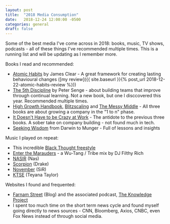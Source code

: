 ```yaml
---
layout: post
title:  "2018 Media Consumption"
date:   2018-12-24 12:00:00 -0500
categories: general
draft: false
---
```


Some of the best media I've come across in 2018: books, music, TV shows, podcasts - all of these things I've recommended multiple times. This is a running list and will be updating as I remember more.

Books I read and recommended:
- [Atomic Habits](www.atomichabits.com) by James Clear - A great framework for creating lasting behavioural changes ([my review]({{ site.baseurl }}{% post_url 2018-12-22-atomic-habits-review %}))
- [The 5th Discipline](https://amzn.to/2RdSCno) by Peter Senge - about building teams that improve through continual learning. Not a new book, but one I disccovered this year. Recommended multiple times.
- [High Growth Handbook](https://amzn.to/2CyaL7o), [Blitzscaling](https://amzn.to/2CyaL7o) and [The Messy Middle](https://amzn.to/2CwlaAm) - All three books are about growing a company in the "1 to n" phase.
- [It Doesn't Have to be Crazy at Work](https://amzn.to/2RgTEPx) - The antidote to the previous three books. A sober take on company building - not found much in tech. 
- [Seeking Wisdom](https://amzn.to/2Ru0T6Y) from Darwin to Munger - Full of lessons and insights

Music I played on repeat:
- This incredible [Black Thought freestyle](https://www.youtube.com/watch?v=prmQgSpV3fA)
- [Enter the Marauders](https://soundcloud.com/djfilthyrich/a-clan-called-wu-enter-the-marauders) - a Wu-Tang / Tribe mix by DJ Filthy Rich
- [NASIR](https://amzn.to/2Czq1kp) (Nas)
- [Scorpion](https://amzn.to/2BIqv5N) (Drake)
- [November](https://www.youtube.com/watch?v=txZVJ24UVUs) (SiR)
- [KTSE](https://www.youtube.com/watch?v=21njPEhEutQ) (Teyana Taylor)

Websites I found and frequented:
- [Farnam Street](www.fs.blog) (Blog) and the associated podcast, [The Knowledge Project](https://fs.blog/the-knowledge-project/)
- I spent too much time on the short term news cycle and found myself going directly to news sources - CNN, Bloomberg, Axios, CNBC, even Fox News instead of through social media. 
